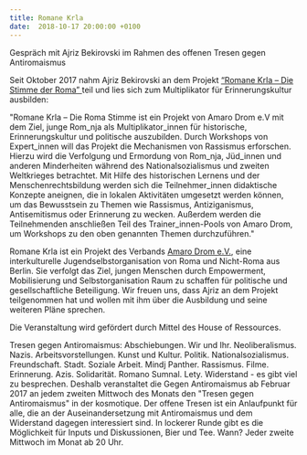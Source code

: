 ```yaml
---
title: Romane Krla
date:  2018-10-17 20:00:00 +0100
---
```


Gespräch mit Ajriz Bekirovski im Rahmen des offenen Tresen gegen Antiromaismus



Seit Oktober 2017 nahm Ajriz Bekirovski an dem Projekt <a href="http://amarodrom.de/romane-krla-1">“Romane Krla – Die Stimme der Roma” </a> teil und lies sich zum Multiplikator für Erinnerungskultur ausbilden:


"Romane Krla – Die Roma Stimme ist ein Projekt von Amaro Drom e.V
mit dem Ziel, junge Rom_nja als Multiplikator_innen für historische,
Erinnerungskultur und politische auszubilden. Durch Workshops von
Expert_innen will das Projekt die Mechanismen von Rassismus
erforschen. Hierzu wird die Verfolgung und Ermordung von Rom_nja,
Jüd_innen und anderen Minderheiten während des Nationalsozialismus
und zweiten Weltkrieges betrachtet. Mit Hilfe des historischen
Lernens und der Menschenrechtsbildung werden sich die
Teilnehmer_innen didaktische Konzepte aneignen, die in lokalen
Aktivitäten umgesetzt werden können, um das Bewusstsein zu Themen
wie Rassismus, Antiziganismus, Antisemitismus oder Erinnerung zu
wecken. Außerdem werden die Teilnehmenden anschließen Teil des
Trainer_innen-Pools von Amaro Drom, um Workshops zu den oben
genannten Themen durchzuführen."


Romane Krla ist ein Projekt des Verbands <a href="http://amarodrom.de/ueber-uns">Amaro Drom e.V.</a>, eine interkulturelle Jugendselbstorganisation von Roma und Nicht-Roma aus Berlin. Sie verfolgt das Ziel, jungen Menschen
durch Empowerment, Mobilisierung und Selbstorganisation Raum zu schaffen für politische und gesellschaftliche Beteiligung.
Wir freuen uns, dass Ajriz an dem Projekt teilgenommen hat und wollen
mit ihm über die Ausbildung und seine weiteren Pläne sprechen.


Die Veranstaltung wird gefördert durch Mittel des House of Ressources.

Tresen gegen Antiromaismus: Abschiebungen. Wir und Ihr.
Neoliberalismus. Nazis. Arbeitsvorstellungen. Kunst und Kultur.
Politik. Nationalsozialismus. Freundschaft. Stadt. Soziale Arbeit.
Mindj Panther. Rassismus. Filme. Erinnerung. Azis. Solidarität.
Romano Sumnal. Lety. Widerstand - es gibt viel zu besprechen.
Deshalb veranstaltet die Gegen Antiromaismus ab Februar 2017 an
jedem zweiten Mittwoch des Monats den "Tresen gegen Antiromaismus" in der
kosmotique. Der offene Tresen ist ein Anlaufpunkt für alle, die an der
Auseinandersetzung mit Antiromaismus und dem Widerstand dagegen
interessiert sind. In lockerer Runde gibt es die Möglichkeit für Inputs und
Diskussionen, Bier und Tee.
Wann? Jeder zweite Mittwoch im Monat ab 20 Uhr.


